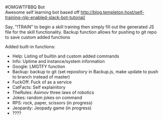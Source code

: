 #OMGWTFBBQ Bot  
Awesome self learning bot based off
http://blog.templeton.host/self-training-nlp-enabled-slack-bot-tutorial/

Say, "!TRAIN" to begin a skill training then simply fill out the generated JS file for the skill functionality.
Backup function allows for pushing to git repo to save custom added functions

Added built-in functions:
* Help: Listing of builtin and custom added commands
* Info: Uptime and instance/system information
* Google: LMGTFY function
* Backup: backup to git (set repository in Backup.js, make update to push to branch instead of master)
* FuckOff: Fuck of as a service
* CatFacts: Self explainitory
* TheRules: Asimov three laws of robotics
* Jokes: random jokes on command
* RPS: rock, paper, scissors (in progress)
* Jeopardy: Jeopady game (in progress)
* ????
